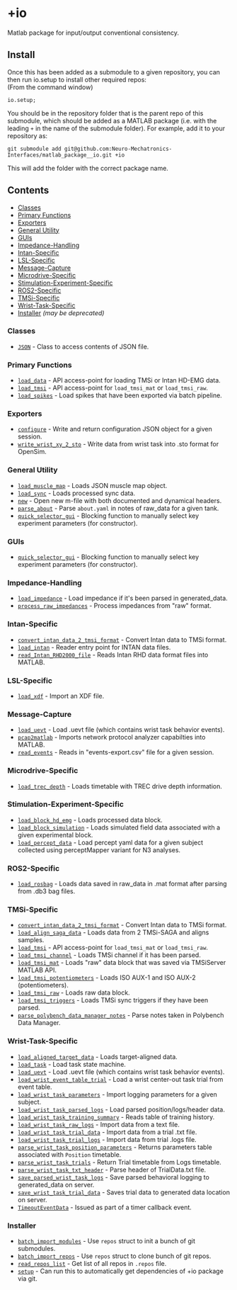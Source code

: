 # +io #
Matlab package for input/output conventional consistency.

## Install ##
Once this has been added as a submodule to a given repository, you can then run io.setup to install other required repos:  
(From the command window)  
```(matlab)
io.setup;
```
You should be in the repository folder that is the parent repo of this submodule, which should be added as a MATLAB package (i.e. with the leading `+` in the name of the submodule folder). For example, add it to your repository as:  
```(matlab)
git submodule add git@github.com:Neuro-Mechatronics-Interfaces/matlab_package__io.git +io
```
This will add the folder with the correct package name.

## Contents ##
* [Classes](#classes)
* [Primary Functions](#primary-functions)
* [Exporters](#exporters)
* [General Utility](#general-utility)
* [GUIs](#guis)
* [Impedance-Handling](#impedance-handling)
* [Intan-Specific](#intan-specific)
* [LSL-Specific](#lsl-specific)
* [Message-Capture](#message-capture)
* [Microdrive-Specific](#microdrive-specific)
* [Stimulation-Experiment-Specific](#stimulation-experiment-specific)
* [ROS2-Specific](#ros2-specific)
* [TMSi-Specific](#tmsi-specific)
* [Wrist-Task-Specific](#wrist-task-specific)
* [Installer](#installer) *(may be deprecated)*

### Classes ###  
 + [`JSON`](JSON.m) - Class to access contents of JSON file.  

### Primary Functions ###  
 + [`load_data`](load_data.m) - API access-point for loading TMSi or Intan HD-EMG data.  
 + [`load_tmsi`](load_tmsi.m) - API access-point for `load_tmsi_mat` or `load_tmsi_raw`.  
 + [`load_spikes`](load_spikes.m) - Load spikes that have been exported via batch pipeline.  

### Exporters ###  
 + [`configure`](configure.m) - Write and return configuration JSON object for a given session.  
 + [`write_wrist_xy_2_sto`](write_wrist_xy_2_sto.m) - Write data from wrist task into .sto format for OpenSim.  

### General Utility ###  
 + [`load_muscle_map`](load_muscle_map.m) - Loads JSON muscle map object.  
 + [`load_sync`](load_sync.m) - Loads processed sync data.  
 + [`new`](new.m) - Open new m-file with both documented and dynamical headers.  
 + [`parse_about`](parse_about.m) - Parse `about.yaml` in notes of raw_data for a given tank.  
 + [`quick_selector_gui`](quick_selector_gui.m) - Blocking function to manually select key experiment parameters (for constructor).  

### GUIs ###  
 + [`quick_selector_gui`](quick_selector_gui.m) - Blocking function to manually select key experiment parameters (for constructor).  

### Impedance-Handling ###  
 + [`load_impedance`](load_impedance.m) - Load impedance if it's been parsed in generated_data.  
 + [`process_raw_impedances`](process_raw_impedances.m) - Process impedances from "raw" format.  

### Intan-Specific ###  
 + [`convert_intan_data_2_tmsi_format`](convert_intan_data_2_tmsi_format.m) - Convert Intan data to TMSi format.  
 + [`load_intan`](load_intan.m) - Reader entry point for INTAN data files.  
 + [`read_Intan_RHD2000_file`](read_Intan_RHD2000_file.m) - Reads Intan RHD data format files into MATLAB.  

### LSL-Specific ###  
 + [`load_xdf`](load_xdf.m) - Import an XDF file.  

### Message-Capture ###  
 + [`load_uevt`](load_uevt.m) - Load .uevt file (which contains wrist task behavior events).  
 + [`pcap2matlab`](pcap2matlab.m) - Imports network protocol analyzer capabilties into MATLAB.  
 + [`read_events`](read_events.m) - Reads in "events-export.csv" file for a given session.  

### Microdrive-Specific ###  
 + [`load_trec_depth`](load_trec_depth.m) - Loads timetable with TREC drive depth information.  

### Stimulation-Experiment-Specific ###  
 + [`load_block_hd_emg`](load_block_hd_emg.m) - Loads processed data block.  
 + [`load_block_simulation`](load_block_simulation.m) - Loads simulated field data associated with a given experimental block.  
 + [`load_percept_data`](load_percept_data.m) - Load percept yaml data for a given subject collected using perceptMapper variant for N3 analyses.  

### ROS2-Specific ###  
 + [`load_rosbag`](load_rosbag.m) - Loads data saved in raw_data in .mat format after parsing from .db3 bag files.  

### TMSi-Specific ###  
 + [`convert_intan_data_2_tmsi_format`](convert_intan_data_2_tmsi_format.m) - Convert Intan data to TMSi format.  
 + [`load_align_saga_data`](load_align_saga_data.m) - Loads data from 2 TMSi-SAGA and aligns samples.  
 + [`load_tmsi`](load_tmsi.m) - API access-point for `load_tmsi_mat` or `load_tmsi_raw`.  
 + [`load_tmsi_channel`](load_tmsi_channel.m) - Loads TMSi channel if it has been parsed.  
 + [`load_tmsi_mat`](load_tmsi_mat.m) - Loads "raw" data block that was saved via TMSiServer MATLAB API.  
 + [`load_tmsi_potentiometers`](load_tmsi_potentiometers.m) - Loads ISO AUX-1 and ISO AUX-2 (potentiometers).  
 + [`load_tmsi_raw`](load_tmsi_raw.m) - Loads raw data block.  
 + [`load_tmsi_triggers`](load_tmsi_triggers.m) - Loads TMSi sync triggers if they have been parsed.  
 + [`parse_polybench_data_manager_notes`](parse_polybench_data_manager_notes.m) - Parse notes taken in Polybench Data Manager.  

### Wrist-Task-Specific ###  
 + [`load_aligned_target_data`](load_aligned_target_data.m) - Loads target-aligned data.  
 + [`load_task`](load_task.m) - Load task state machine.  
 + [`load_uevt`](load_uevt.m) - Load .uevt file (which contains wrist task behavior events).  
 + [`load_wrist_event_table_trial`](load_wrist_event_table_trial.m) - Load a wrist center-out task trial from event table.  
 + [`load_wrist_task_parameters`](load_wrist_task_parameters.m) - Import logging parameters for a given subject.  
 + [`load_wrist_task_parsed_logs`](load_wrist_task_parsed_logs.m) - Load parsed position/logs/header data.  
 + [`load_wrist_task_training_summary`](load_wrist_task_training_summary.m) - Reads table of training history.  
 + [`load_wrist_task_raw_logs`](load_wrist_task_raw_logs.m) - Import data from a text file.  
 + [`load_wrist_task_trial_data`](load_wrist_task_trial_data.m) - Import data from a trial .txt file.  
 + [`load_wrist_task_trial_logs`](load_wrist_task_trial_logs.m) - Import data from trial .logs file.  
 + [`parse_wrist_task_position_parameters`](parse_wrist_task_position_parameters.m) - Returns parameters table associated with `Position` timetable.  
 + [`parse_wrist_task_trials`](parse_wrist_task_trials.m) - Return Trial timetable from Logs timetable.  
 + [`parse_wrist_task_txt_header`](parse_wrist_task_txt_header.m) - Parse header of TrialData.txt file.  
 + [`save_parsed_wrist_task_logs`](save_parsed_wrist_task_logs.m) - Save parsed behavioral logging to generated_data on server.  
 + [`save_wrist_task_trial_data`](save_wrist_task_trial_data.m) - Saves trial data to generated data location on server.  
 + [`TimeoutEventData`](TimeoutEventData.m) - Issued as part of a timer callback event.  

### Installer ###  
 + [`batch_import_modules`](batch_import_modules.m) - Use `repos` struct to init a bunch of git submodules.  
 + [`batch_import_repos`](batch_import_repos.m) - Use `repos` struct to clone bunch of git repos.  
 + [`read_repos_list`](read_repos_list.m) - Get list of all repos in `.repos` file.  
 + [`setup`](setup.m) - Can run this to automatically get dependencies of +io package via git.  